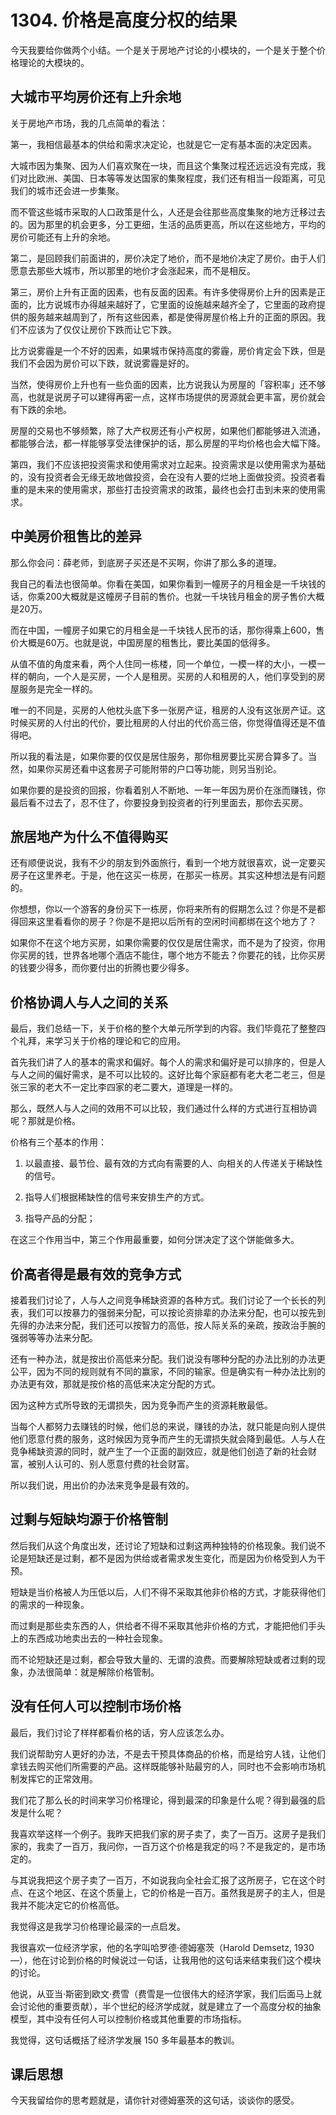 # 1304. 价格是高度分权的结果
今天我要给你做两个小结。一个是关于房地产讨论的小模块的，一个是关于整个价格理论的大模块的。
## 大城市平均房价还有上升余地
关于房地产市场，我的几点简单的看法：

第一，我相信最基本的供给和需求决定论，也就是它一定有基本面的决定因素。

大城市因为集聚、因为人们喜欢聚在一块，而且这个集聚过程还远远没有完成，我们对比欧洲、美国、日本等等发达国家的集聚程度，我们还有相当一段距离，可见我们的城市还会进一步集聚。

而不管这些城市采取的人口政策是什么，人还是会往那些高度集聚的地方迁移过去的。因为那里的机会更多，分工更细，生活的品质更高，所以在这些地方，平均的房价可能还有上升的余地。

第二，是回顾我们前面讲的，房价决定了地价，而不是地价决定了房价。由于人们愿意去那些大城市，所以那里的地价才会涨起来，而不是相反。

第三，房价上升有正面的因素，也有反面的因素。有许多使得房价上升的因素是正面的，比方说城市办得越来越好了，它里面的设施越来越齐全了，它里面的政府提供的服务越来越周到了，所有这些因素，都是使得房屋价格上升的正面的原因。我们不应该为了仅仅让房价下跌而让它下跌。

比方说雾霾是一个不好的因素，如果城市保持高度的雾霾，房价肯定会下跌，但是我们不会因为房价可以下跌，就说雾霾是好的。

当然，使得房价上升也有一些负面的因素，比方说我认为房屋的「容积率」还不够高，也就是说房子可以建得再密一点，这样市场提供的房源就会更丰富，房价就会有下跌的余地。

房屋的交易也不够频繁，除了大产权房还有小产权房，如果他们都能够进入流通，都能够合法，都一样能够享受法律保护的话，那么房屋的平均价格也会大幅下降。

第四，我们不应该把投资需求和使用需求对立起来。投资需求是以使用需求为基础的，没有投资者会无缘无故地做投资，会在没有人要的烂地上面做投资。投资者看重的是未来的使用需求，那些打击投资需求的政策，最终也会打击到未来的使用需求。
## 中美房价租售比的差异
那么你会问：薛老师，到底房子买还是不买啊，你讲了那么多的道理。

我自己的看法也很简单。你看在美国，如果你看到一幢房子的月租金是一千块钱的话，你乘200大概就是这幢房子目前的售价。也就一千块钱月租金的房子售价大概是20万。

而在中国，一幢房子如果它的月租金是一千块钱人民币的话，那你得乘上600，售价大概是60万。也就是说，中国房屋的租售比，要比美国的低得多。

从值不值的角度来看，两个人住同一栋楼，同一个单位，一模一样的大小，一模一样的朝向，一个人是买房，一个人是租房。买房的人和租房的人，他们享受到的房屋服务是完全一样的。

唯一的不同是，买房的人他枕头底下多一张房产证，租房的人没有这张房产证。这时候买房的人付出的代价，要比租房的人付出的代价高三倍，你觉得值得还是不值得吧。

所以我的看法是，如果你要的仅仅是居住服务，那你租房要比买房合算多了。当然，如果你买房还看中这套房子可能附带的户口等功能，则另当别论。

如果你要的是投资的回报，你看着别人不断地、一年一年因为房价在涨而赚钱，你最后看不过去了，忍不住了，你要投身到投资者的行列里面去，那你去买房。
## 旅居地产为什么不值得购买
还有顺便说说，我有不少的朋友到外面旅行，看到一个地方就很喜欢，说一定要买房子在这里养老。于是，他在这买一栋房，在那买一栋房。其实这种想法是有问题的。

你想想，你以一个游客的身份买下一栋房，你将来所有的假期怎么过？你是不是都得回来这里看看你的房子？你是不是把以后所有的空闲时间都绑在这个地方了？

如果你不在这个地方买房，如果你需要的仅仅是居住需求，而不是为了投资，你用你买房的钱，世界各地哪个酒店不能住，哪个地方不能去？你要花的钱，比你买房的钱要少得多，而你要付出的折腾也要少得多。
## 价格协调人与人之间的关系
最后，我们总结一下，关于价格的整个大单元所学到的内容。我们毕竟花了整整四个礼拜，来学习关于价格的理论和它的应用。

首先我们讲了人的基本的需求和偏好。每个人的需求和偏好是可以排序的，但是人与人之间的偏好需求，是不可以比较的。这好比每个家庭都有老大老二老三，但是张三家的老大不一定比李四家的老二要大，道理是一样的。

那么，既然人与人之间的效用不可以比较，我们通过什么样的方式进行互相协调呢？那就是价格。

价格有三个基本的作用：

1. 以最直接、最节俭、最有效的方式向有需要的人、向相关的人传递关于稀缺性的信号。

2. 指导人们根据稀缺性的信号来安排生产的方式。

3. 指导产品的分配；

在这三个作用当中，第三个作用最重要，如何分饼决定了这个饼能做多大。
## 价高者得是最有效的竞争方式
接着我们讨论了，人与人之间竞争稀缺资源的各种方式。我们讨论了一个长长的列表，我们可以按暴力的强弱来分配，可以按论资排辈的办法来分配，也可以按先到先得的办法来分配，我们还可以按智力的高低，按人际关系的亲疏，按政治手腕的强弱等等办法来分配。

还有一种办法，就是按出价高低来分配。我们说没有哪种分配的办法比别的办法更公平，因为不同的规则就有不同的赢家，不同的输家。但是确实有一种办法比别的办法更有效，那就是按价格的高低来决定分配的方式。

因为这种方式所导致的无谓损失，因为竞争而产生的资源耗散最低。

当每个人都努力去赚钱的时候，他们总的来说，赚钱的办法，就只能是向别人提供他们愿意付费的服务，这时候因为竞争而产生的无谓损失就会降到最低。人与人在竞争稀缺资源的同时，就产生了一个正面的副效应，就是他们创造了新的社会财富，被别人认可的、别人愿意付费的社会财富。

所以我们说，用出价的办法来竞争是最有效的。
## 过剩与短缺均源于价格管制
然后我们从这个角度出发，还讨论了短缺和过剩这两种独特的价格现象。我们说不论是短缺还是过剩，都不是因为供给或者需求发生变化，而是因为价格受到人为干预。

短缺是当价格被人为压低以后，人们不得不采取其他非价格的方式，才能获得他们的需求的一种现象。

而过剩是那些卖东西的人，供给者不得不采取其他非价格的方式，才能把他们手头上的东西成功地卖出去的一种社会现象。

而不论短缺还是过剩，都会导致大量的、无谓的浪费。而要解除短缺或者过剩的现象，办法很简单：就是解除价格管制。
## 没有任何人可以控制市场价格
最后，我们讨论了样样都看价格的话，穷人应该怎么办。

我们说帮助穷人更好的办法，不是去干预具体商品的价格，而是给穷人钱，让他们拿钱去购买他们所需要的产品。这样既能够补贴最穷的人，同时也不会影响市场机制发挥它的正常效用。

我们花了那么长的时间来学习价格理论，得到最深的印象是什么呢？得到最强的启发是什么呢？

我喜欢举这样一个例子。我昨天把我们家的房子卖了，卖了一百万。这房子是我们家的，我卖了一百万，我问你，一百万这个价格是我定的吗？不是我定的，是市场定的。

与其说我把这个房子卖了一百万，不如说我向全社会汇报了这所房子，它在这个时点、在这个地区、在这个质量上，它的价格是一百万。虽然我是房子的主人，但是我并不能决定它的价格高低。

我觉得这是我学习价格理论最深的一点启发。

我很喜欢一位经济学家，他的名字叫哈罗德·德姆塞茨（Harold Demsetz, 1930—），他在讨论到价格的时候说过一句话，让我用他的这句话来结束我们这个模块的讨论。

他说，从亚当·斯密到欧文·费雪（费雪是一位很伟大的经济学家，我们后面马上就会讨论他的重要贡献），半个世纪的经济学成就，就是建立了一个高度分权的抽象模型，其中没有任何人可以控制价格或其他重要的市场指标。

我觉得，这句话概括了经济学发展 150 多年最基本的教训。
## 课后思想
今天我留给你的思考题就是，请你针对德姆塞茨的这句话，谈谈你的感受。